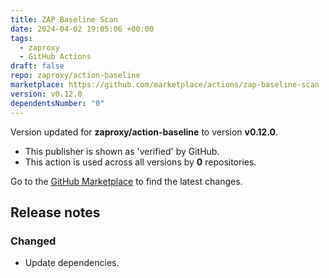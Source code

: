 ```yaml
---
title: ZAP Baseline Scan
date: 2024-04-02 19:05:06 +00:00
tags:
  - zaproxy
  - GitHub Actions
draft: false
repo: zaproxy/action-baseline
marketplace: https://github.com/marketplace/actions/zap-baseline-scan
version: v0.12.0
dependentsNumber: "0"
---
```



Version updated for **zaproxy/action-baseline** to version **v0.12.0**.
- This publisher is shown as 'verified' by GitHub.
- This action is used across all versions by **0** repositories.

Go to the [GitHub Marketplace](https://github.com/marketplace/actions/zap-baseline-scan) to find the latest changes.

## Release notes

### Changed
- Update dependencies.
